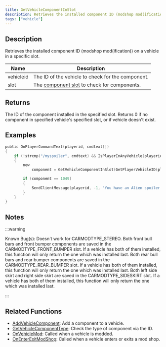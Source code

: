 ```yaml
---
title: GetVehicleComponentInSlot
description: Retrieves the installed component ID (modshop mod(ification)) on a vehicle in a specific slot.
tags: ["vehicle"]
---
```


<VersionWarn version='SA-MP 0.3a' />

## Description

Retrieves the installed component ID (modshop mod(ification)) on a vehicle in a specific slot.

| Name      | Description                                                                   |
| --------- | ----------------------------------------------------------------------------- |
| vehicleid | The ID of the vehicle to check for the component.                             |
| slot      | The [component slot](../resources/Componentslots) to check for components. |

## Returns

The ID of the component installed in the specified slot. Returns 0 if no component in specified vehicle's specified slot, or if vehicle doesn't exist.

## Examples

```c
public OnPlayerCommandText(playerid, cmdtext[])
{
    if (!strcmp("/myspoiler", cmdtext) && IsPlayerInAnyVehicle(playerid))
    {
        new
            component = GetVehicleComponentInSlot(GetPlayerVehicleID(playerid), CARMODTYPE_SPOILER);

        if (component == 1049)
        {
            SendClientMessage(playerid, -1, "You have an Alien spoiler installed in your Elegy!");
        }
    }
}
```

## Notes

:::warning

Known Bug(s): Doesn't work for CARMODTYPE_STEREO. Both front bull bars and front bumper components are saved in the CARMODTYPE_FRONT_BUMPER slot. If a vehicle has both of them installed, this function will only return the one which was installed last. Both rear bull bars and rear bumper components are saved in the CARMODTYPE_REAR_BUMPER slot. If a vehicle has both of them installed, this function will only return the one which was installed last. Both left side skirt and right side skirt are saved in the CARMODTYPE_SIDESKIRT slot. If a vehicle has both of them installed, this function will only return the one which was installed last.

:::

## Related Functions

- [AddVehicleComponent](AddVehicleComponent): Add a component to a vehicle.
- [GetVehicleComponentType](GetVehicleComponentType): Check the type of component via the ID.
- [OnVehicleMod](../callbacks/OnVehicleMod): Called when a vehicle is modded.
- [OnEnterExitModShop](../callbacks/OnEnterExitModShop): Called when a vehicle enters or exits a mod shop.
